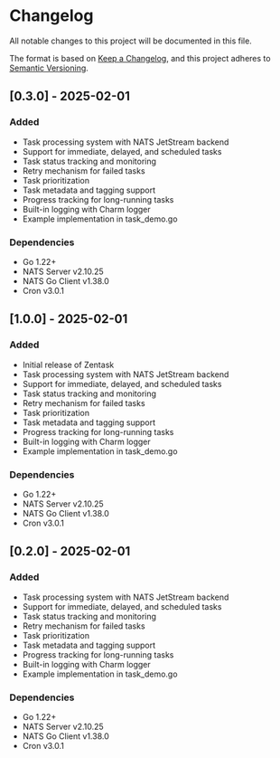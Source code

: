 # Changelog

All notable changes to this project will be documented in this file.

The format is based on [Keep a Changelog](https://keepachangelog.com/en/1.0.0/),
and this project adheres to [Semantic Versioning](https://semver.org/spec/v2.0.0.html).

## [0.3.0] - 2025-02-01

### Added
- Task processing system with NATS JetStream backend
- Support for immediate, delayed, and scheduled tasks
- Task status tracking and monitoring
- Retry mechanism for failed tasks
- Task prioritization
- Task metadata and tagging support
- Progress tracking for long-running tasks
- Built-in logging with Charm logger
- Example implementation in task_demo.go

### Dependencies
- Go 1.22+
- NATS Server v2.10.25
- NATS Go Client v1.38.0
- Cron v3.0.1

## [1.0.0] - 2025-02-01

### Added
- Initial release of Zentask
- Task processing system with NATS JetStream backend
- Support for immediate, delayed, and scheduled tasks
- Task status tracking and monitoring
- Retry mechanism for failed tasks
- Task prioritization
- Task metadata and tagging support
- Progress tracking for long-running tasks
- Built-in logging with Charm logger
- Example implementation in task_demo.go

### Dependencies
- Go 1.22+
- NATS Server v2.10.25
- NATS Go Client v1.38.0
- Cron v3.0.1

## [0.2.0] - 2025-02-01

### Added
- Task processing system with NATS JetStream backend
- Support for immediate, delayed, and scheduled tasks
- Task status tracking and monitoring
- Retry mechanism for failed tasks
- Task prioritization
- Task metadata and tagging support
- Progress tracking for long-running tasks
- Built-in logging with Charm logger
- Example implementation in task_demo.go

### Dependencies
- Go 1.22+
- NATS Server v2.10.25
- NATS Go Client v1.38.0
- Cron v3.0.1
